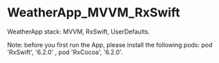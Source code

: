 # WeatherApp_MVVM_RxSwift

WeatherApp stack: MVVM, RxSwift, UserDefaults.

Note: before you first run the App, please install the following pods: pod 'RxSwift', '6.2.0' , pod 'RxCocoa', '6.2.0'.
